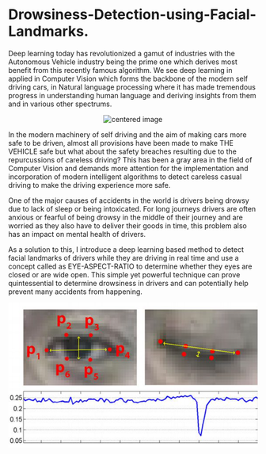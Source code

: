 # Drowsiness-Detection-using-Facial-Landmarks.

Deep learning today has revolutionized a gamut of industries with the Autonomous Vehicle industry being the prime one which derives most benefit from this recently famous algorithm. We see deep learning in applied in Computer Vision which forms the backbone of the modern self driving cars, in Natural language processing where it has made tremendous progress in understanding human language and deriving insights from them and in various other spectrums. 

<p align="center">
  <img src="https://www.compliancesigns.com/media/catalog/product/o/s/osha-accident-prevention-sign-obe-1350_1000_5.gif" alt="centered image" class = "center" width="400"/>
</p>

In the modern machinery of self driving and the aim of making cars more safe to be driven, almost all provisions have been made to make THE VEHICLE safe but what about the safety 
breaches resulting due to the repurcussions of careless driving? This has been a gray area in the field of Computer Vision and demands more attention for the implementation and incorporation of modern intelligent algorithms to detect careless casual driving to make the driving experience more safe. 

One of the major causes of accidents in the world is drivers being drowsy due to lack of sleep or being intoxicated. For long journeys drivers are often anxious or fearful of being drowsy in the middle of their journey and are worried as they also have to deliver their goods in time, this problem also has an impact on mental health of drivers. 

As a solution to this, I introduce a deep learning based method to detect facial landmarks of drivers while they are driving in real time and use a concept called as EYE-ASPECT-RATIO to determine whether they eyes are closed or are wide open. This simple yet powerful technique can prove quintessential to determine drowsiness in drivers and can potentially help prevent many accidents from happening. 


<p align="center">
  <img src="https://github.com/AshwinRachha/Drowsiness-Detection-using-Facial-Landmarks./blob/master/Screenshot%20(304).png" alt="centered image" class = "center" width="600"/> </p>


